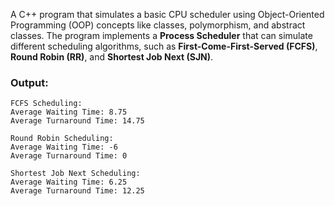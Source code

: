 A C++ program that simulates a basic CPU scheduler using Object-Oriented Programming (OOP) concepts like classes, polymorphism, and abstract classes. 
The program implements a **Process Scheduler** that can simulate different scheduling algorithms, such as **First-Come-First-Served (FCFS)**, **Round Robin (RR)**, and **Shortest Job Next (SJN)**.



### Output:

```
FCFS Scheduling:
Average Waiting Time: 8.75
Average Turnaround Time: 14.75

Round Robin Scheduling:
Average Waiting Time: -6
Average Turnaround Time: 0

Shortest Job Next Scheduling:
Average Waiting Time: 6.25
Average Turnaround Time: 12.25


```
